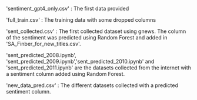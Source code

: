 'sentiment_gpt4_only.csv' : The first data provided

'full_train.csv' : The training data with some dropped columns

'sent_collected.csv' : The first collected dataset using gnews. The column of the sentiment was predicted using Random Forest and added in 'SA_Finber_for_new_titles.csv'.

'sent_predicted_2008.ipynb', 'sent_predicted_2009.ipynb','sent_predicted_2010.ipynb' and 'sent_predicted_2011.ipynb' are the datasets collected from the internet with a sentiment column added using Random Forest.

'new_data_pred.csv' : The different datasets collected with a predicted sentiment column. 
